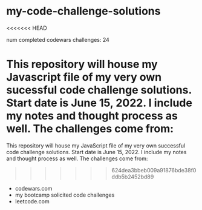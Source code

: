 # my-code-challenge-solutions
<<<<<<< HEAD

num completed codewars challenges: 24

This repository will house my Javascript file of my very own sucessful code challenge solutions. Start date is June 15, 2022. I include my notes and thought process as well. The challenges come from:
=======
This repository will house my JavaScript file of my very own successful code challenge solutions. Start date is June 15, 2022. I include my notes and thought process as well. The challenges come from:
>>>>>>> 624dea3bbeb009a91876bde38f0ddb5b2452bd89
- codewars.com
- my bootcamp solicited code challenges
- leetcode.com
